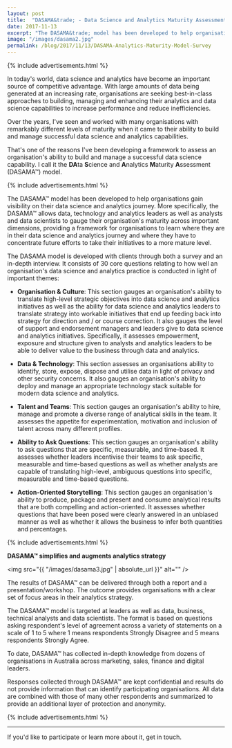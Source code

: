 ```yaml
---
layout: post
title:  "DASAMA&trade; - Data Science and Analytics Maturity Assessment model"
date: 2017-11-13
excerpt: "The DASAMA&trade; model has been developed to help organisations gain visibility on their data science and analytics journey."
image: "/images/dasama2.jpg"
permalink: /blog/2017/11/13/DASAMA-Analytics-Maturity-Model-Survey
---
```


{% include advertisements.html %}


In today's world, data science and analytics have become an important source of competitive advantage. With large amounts of data being generated at an increasing rate, organisations are seeking best-in-class approaches to building, managing and enhancing their analytics and data science capabilities to increase performance and reduce inefficiencies. 

Over the years, I've seen and worked with many organisations with remarkably different levels of maturity when it came to their ability to build and manage successful data science and analytics capabilities.

That's one of the reasons I've been developing a framework to assess an organisation's ability to build and manage a successful data science capability. I call it the **DA**ta **S**cience and **A**nalytics **M**aturity **A**ssessment (DASAMA&trade;) model. 


{% include advertisements.html %}



The DASAMA&trade; model has been developed to help organisations gain visibility on their data science and analytics journey. More specifically, the DASAMA&trade; allows data, technology and analytics leaders as well as analysts and data scientists to gauge their organisation's maturity across important dimensions, providing a framework for organisations to learn where they are in their data science and analytics journey and where they have to concentrate future efforts to take their initiatives to a more mature level.

The DASAMA model is developed with clients through both a survey and an in-depth interview. It consists of 30 core questions relating to how well an organisation's data science and analytics practice is conducted in light of important themes:

- **Organisation & Culture**: This section gauges an organisation's ability to translate high-level strategic objectives into data science and analytics initiatives as well as the ability for data science and analytics leaders to translate strategy into workable initiatives that end up feeding back into strategy for direction and / or course correction. It also gauges the level of support and endorsement managers and leaders give to data science and analytics initiatives. Specifically, it assesses empowerment, exposure and structure given to analysts and analytics leaders to be able to deliver value to the business through data and analytics.

- **Data & Technology**: This section assesses an organisations ability to identify, store, expose, dispose and utilise data in light of privacy and other security concerns. It also gauges an organisation's ability to deploy and manage an appropriate technology stack suitable for modern data science and analytics.

- **Talent and Teams**: This section gauges an organisation's ability to hire, manage and promote a diverse range of analytical skills in the team. It assesses the appetite for experimentation, motivation and inclusion of talent across many different profiles.

- **Ability to Ask Questions**: This section gauges an organisation's ability to ask questions that are specific, measurable, and time-based. It assesses whether leaders incentivise their teams to ask specific, measurable and time-based questions as well as whether analysts are capable of translating high-level, ambiguous questions into specific, measurable and time-based questions.

- **Action-Oriented Storytelling**: This section gauges an organisation's ability to produce, package and present and consume analytical results that are both compelling and action-oriented. It assesses whether questions that have been posed were clearly answered in an unbiased manner as well as whether it allows the business to infer both quantities and percentages.


{% include advertisements.html %}


**DASAMA&trade; simplifies and augments analytics strategy**

<span class="image fit"><img src="{{ "/images/dasama3.jpg" | absolute_url }}" alt="" /></span>

The results of DASAMA&trade; can be delivered through both a report and a presentation/workshop. The outcome provides organisations with a clear set of focus areas in their analytics strategy.

The DASAMA&trade; model is targeted at leaders as well as data, business, technical analysts and data scientists. The format is based on questions asking respondent's level of agreement across a variety of statements on a scale of 1 to 5 where 1 means respondents Strongly Disagree and 5 means respondents Strongly Agree.

To date, DASAMA&trade; has collected in-depth knowledge from dozens of organisations in Australia across marketing, sales, finance and digital leaders.

Responses collected through DASAMA&trade; are kept confidential and results do not provide information that can identify participating organisations. All data are combined with those of many other respondents and summarized to provide an additional layer of protection and anonymity.



{% include advertisements.html %}


****

If you'd like to participate or learn more about it, get in touch.
